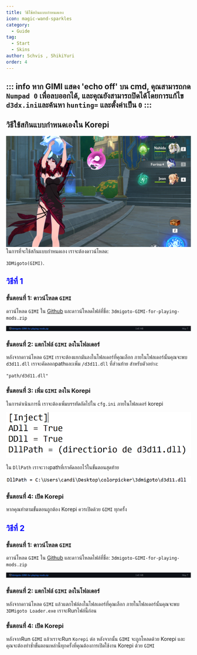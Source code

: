 ```yaml
---
title: วิธีใช้สกินแบบกำหนดเอง
icon: magic-wand-sparkles
category:
  - Guide
tag:
  - Start
  - Skins
author: Schvis , ShikiYuri 
order: 4
---
```


::: info หาก GIMI แสดง 'echo off' บน cmd, คุณสามารถกด `Numpad 0` เพื่อลบออกได้, และคุณยังสามารถปิดได้โดยการแก้ไข `d3dx.ini`และค้นหา `hunting=` และตั้งค่าเป็น `0`
:::
---

## วิธีใช้สกินแบบกำหนดเองใน Korepi

![](/assets/images/docs/202312/example.png)
ในการที่จะใช้สกินแบบกำหนดเอง เราจะต้องดาวน์โหลด:

`3DMigoto(GIMI)`.
## <span style='color:blue;'>วิธีที่ 1</span>
### ขั้นตอนที่ 1: ดาวน์โหลด `GIMI`

ดาวน์โหลด `GIMI` ใน [Github](https://github.com/SilentNightSound/GI-Model-Importer/releases/tag/v7.0) และดาวน์โหลดไฟล์ที่ชื่อ: `3dmigoto-GIMI-for-playing-mods.zip`

![](/assets/images/docs/202312/3dm-1.png)

### ขั้นตอนที่ 2: แตกไฟล์ `GIMI` ลงในโฟลเดอร์

หลังจากดาวน์โหลด `GIMI` เราจะต้องแยกมันลงในโฟลเดอร์ที่คุณเลือก ภายในโฟลเดอร์นั้นคุณจะพบ `d3d11.dll` เราจะคัดลอกpathและเพิ่ม `/d3d11.dll` ที่ส่วนท้าย สำหรับตัวอย่าง:

`"path/d3d11.dll"`

### ขั้นตอนที่ 3: เพิ่ม `GIMI` ลงใน Korepi

ในการดำเนินการนี้ เราจะต้องเพิ่มบรรทัดถัดไปใน `cfg.ini` ภายในโฟลเดอร์ korepi

![](/assets/images/docs/202312/3dm-2.png)

ใน `DllPath` เราจะวางpathที่เราคัดลอกไว้ในขั้นตอนสุดท้าย

![](/assets/images/docs/202312/3dm-3.png)

### ขั้นตอนที่ 4: เปิด Korepi

หากคุณทำตามขั้นตอนถูกต้อง Korepi ควรเปิดด้วย `GIMI` ทุกครั้ง

## <span style='color:blue;'>วิธีที่ 2</span>
### ขั้นตอนที่ 1: ดาวน์โหลด `GIMI`

ดาวน์โหลด `GIMI` ใน [Github](https://github.com/SilentNightSound/GI-Model-Importer/releases/tag/v7.0) และดาวน์โหลดไฟล์ที่ชื่อ: `3dmigoto-GIMI-for-playing-mods.zip`

![](/assets/images/docs/202312/3dm-1.png)

### ขั้นตอนที่ 2: แตกไฟล์ `GIMI` ลงในโฟลเดอร์

หลังจากดาวน์โหลด `GIMI` แล้วแตกไฟล์ลงในโฟลเดอร์ที่คุณเลือก ภายในโฟลเดอร์นั้นคุณจะพบ `3DMigoto Loader.exe` เราจะRunไฟล์นี้ก่อน

### ขั้นตอนที่ 4: เปิด Korepi

หลังจากRun `GIMI` แล้วเราจะRun `Korepi` ต่อ หลังจากนั้น `GIMI` จะถูกโหลดด้วย Korepi และคุณจะต้องทำซ้ำขั้นตอนเหล่านี้ทุกครั้งที่คุณต้องการเปิดใช้งาน Korepi ด้วย `GIMI`



